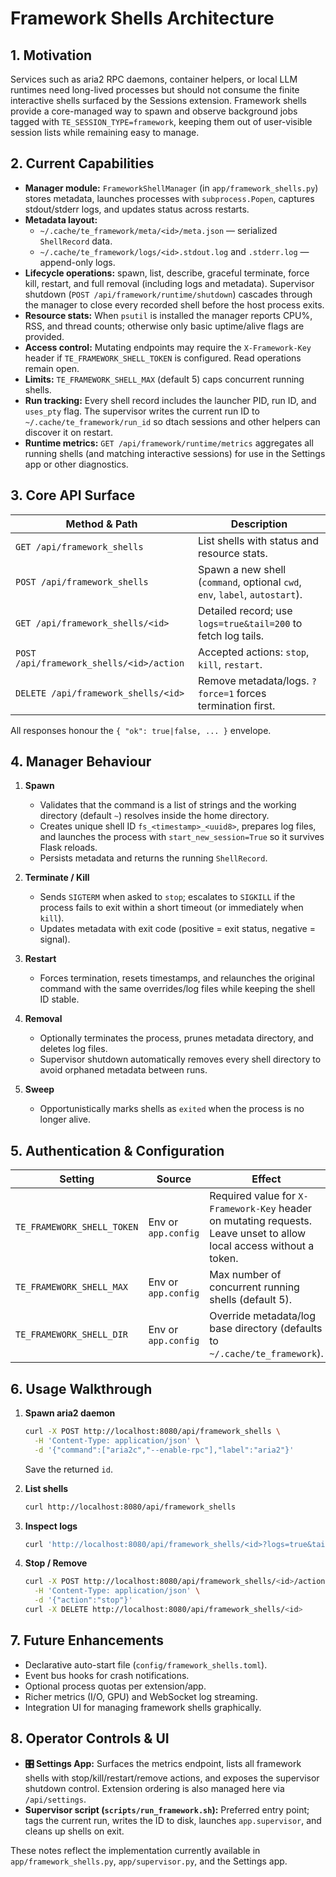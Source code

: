 # Framework Shells Architecture

## 1. Motivation

Services such as aria2 RPC daemons, container helpers, or local LLM runtimes need
long-lived processes but should not consume the finite interactive shells surfaced
by the Sessions extension. Framework shells provide a core-managed way to spawn and
observe background jobs tagged with `TE_SESSION_TYPE=framework`, keeping them out of
user-visible session lists while remaining easy to manage.

## 2. Current Capabilities

- **Manager module:** `FrameworkShellManager` (in `app/framework_shells.py`) stores
  metadata, launches processes with `subprocess.Popen`, captures stdout/stderr logs,
  and updates status across restarts.
- **Metadata layout:**
  - `~/.cache/te_framework/meta/<id>/meta.json` — serialized `ShellRecord` data.
  - `~/.cache/te_framework/logs/<id>.stdout.log` and `.stderr.log` — append-only logs.
- **Lifecycle operations:** spawn, list, describe, graceful terminate, force kill,
  restart, and full removal (including logs and metadata). Supervisor shutdown
  (`POST /api/framework/runtime/shutdown`) cascades through the manager to close
  every recorded shell before the host process exits.
- **Resource stats:** When `psutil` is installed the manager reports CPU%, RSS, and
  thread counts; otherwise only basic uptime/alive flags are provided.
- **Access control:** Mutating endpoints may require the `X-Framework-Key` header if
  `TE_FRAMEWORK_SHELL_TOKEN` is configured. Read operations remain open.
- **Limits:** `TE_FRAMEWORK_SHELL_MAX` (default 5) caps concurrent running shells.
- **Run tracking:** Every shell record includes the launcher PID, run ID, and
  `uses_pty` flag. The supervisor writes the current run ID to
  `~/.cache/te_framework/run_id` so dtach sessions and other helpers can discover
  it on restart.
- **Runtime metrics:** `GET /api/framework/runtime/metrics` aggregates all running
  shells (and matching interactive sessions) for use in the Settings app or other
  diagnostics.

## 3. Core API Surface

| Method & Path | Description |
| --- | --- |
| `GET /api/framework_shells` | List shells with status and resource stats. |
| `POST /api/framework_shells` | Spawn a new shell (`command`, optional `cwd`, `env`, `label`, `autostart`). |
| `GET /api/framework_shells/<id>` | Detailed record; use `logs=true&tail=200` to fetch log tails. |
| `POST /api/framework_shells/<id>/action` | Accepted actions: `stop`, `kill`, `restart`. |
| `DELETE /api/framework_shells/<id>` | Remove metadata/logs. `?force=1` forces termination first. |

All responses honour the `{ "ok": true|false, ... }` envelope.

## 4. Manager Behaviour

1. **Spawn**
   - Validates that the command is a list of strings and the working directory
     (default `~`) resolves inside the home directory.
   - Creates unique shell ID `fs_<timestamp>_<uuid8>`, prepares log files, and
     launches the process with `start_new_session=True` so it survives Flask reloads.
   - Persists metadata and returns the running `ShellRecord`.

2. **Terminate / Kill**
   - Sends `SIGTERM` when asked to `stop`; escalates to `SIGKILL` if the process
     fails to exit within a short timeout (or immediately when `kill`).
   - Updates metadata with exit code (positive = exit status, negative = signal).

3. **Restart**
   - Forces termination, resets timestamps, and relaunches the original command with
     the same overrides/log files while keeping the shell ID stable.

4. **Removal**
   - Optionally terminates the process, prunes metadata directory, and deletes log files.
   - Supervisor shutdown automatically removes every shell directory to avoid
     orphaned metadata between runs.

5. **Sweep**
   - Opportunistically marks shells as `exited` when the process is no longer alive.

## 5. Authentication & Configuration

| Setting | Source | Effect |
| --- | --- | --- |
| `TE_FRAMEWORK_SHELL_TOKEN` | Env or `app.config` | Required value for `X-Framework-Key` header on mutating requests. Leave unset to allow local access without a token. |
| `TE_FRAMEWORK_SHELL_MAX` | Env or `app.config` | Max number of concurrent running shells (default 5). |
| `TE_FRAMEWORK_SHELL_DIR` | Env or `app.config` | Override metadata/log base directory (defaults to `~/.cache/te_framework`). |

## 6. Usage Walkthrough

1. **Spawn aria2 daemon**
   ```bash
   curl -X POST http://localhost:8080/api/framework_shells \
     -H 'Content-Type: application/json' \
     -d '{"command":["aria2c","--enable-rpc"],"label":"aria2"}'
   ```
   Save the returned `id`.

2. **List shells**
   ```bash
   curl http://localhost:8080/api/framework_shells
   ```

3. **Inspect logs**
   ```bash
   curl 'http://localhost:8080/api/framework_shells/<id>?logs=true&tail=200'
   ```

4. **Stop / Remove**
   ```bash
   curl -X POST http://localhost:8080/api/framework_shells/<id>/action \
     -H 'Content-Type: application/json' \
     -d '{"action":"stop"}'
   curl -X DELETE http://localhost:8080/api/framework_shells/<id>
   ```

## 7. Future Enhancements

- Declarative auto-start file (`config/framework_shells.toml`).
- Event bus hooks for crash notifications.
- Optional process quotas per extension/app.
- Richer metrics (I/O, GPU) and WebSocket log streaming.
- Integration UI for managing framework shells graphically.

## 8. Operator Controls & UI

- **🎛️ Settings App:** Surfaces the metrics endpoint, lists all framework shells
  with stop/kill/restart/remove actions, and exposes the supervisor shutdown
  control. Extension ordering is also managed here via `/api/settings`.
- **Supervisor script (`scripts/run_framework.sh`):** Preferred entry point; tags
  the current run, writes the ID to disk, launches `app.supervisor`, and cleans up
  shells on exit.

These notes reflect the implementation currently available in
`app/framework_shells.py`, `app/supervisor.py`, and the Settings app.
